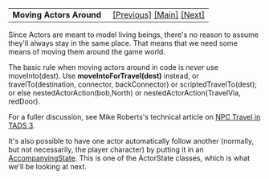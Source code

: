 ---
---
<table width="100%" data-border="0" data-cellspacing="0"
data-cellpadding="3" data-bgcolor="#C0C0C0">
<colgroup>
<col style="width: 50%" />
<col style="width: 50%" />
</colgroup>
<tbody>
<tr>
<td style="text-align: left;"><strong>Moving Actors Around<br />
</strong></td>
<td style="text-align: right;"><a
href="actorknowledge.html">[Previous]</a> <a
href="generalintroduction.html">[Main]</a> <a
href="overview-actorstates.html">[Next]</a></td>
</tr>
</tbody>
</table>

  
Since Actors are meant to model living beings, there's no reason to
assume they'll always stay in the same place. That means that we need
some means of moving them around the game world.  
  
The basic rule when moving actors around in code is *never* use
moveInto(dest). Use **moveIntoForTravel(dest)** instead, or
travelTo(destination, connector, backConnector) or
scriptedTravelTo(dest); or else nestedActorAction(bob,North) or
nestedActorAction(TravelVia, redDoor).  
  
For a fuller discussion, see Mike Roberts's technical article on
<a href="%20http://www.tads.org/howto/t3npcTravel.html%20"
target="_top">NPC Travel in TADS 3</a>.  
  
It's also possible to have one actor automatically follow another
(normally, but not necessarily, the player character) by putting it in
an [AccompanyingState](accompanyingstate.html). This is one of the
ActorState classes, which is what we'll be looking at next.  
